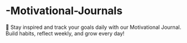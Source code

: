 # -Motivational-Journals
🌟 Stay inspired and track your goals daily with our Motivational Journal. Build habits, reflect weekly, and grow every day!  
